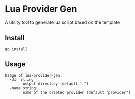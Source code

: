 # Lua Provider Gen

A utility tool to generate lua script
based on the template

## Install

```bash
go install .
```

## Usage

```
Usage of lua-provider-gen:
  -dir string
    	output directory (default ".")
  -name string
    	name of the created provider (default "provider")
```